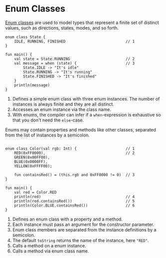 # Enum Classes

[Enum classes](https://kotlinlang.org/docs/reference/enum-classes.html) are used to model types that represent a finite set of distinct values, such as directions, states, modes, and so forth.

```run-kotlin
enum class State {
    IDLE, RUNNING, FINISHED                           // 1
}

fun main() {
    val state = State.RUNNING                         // 2
    val message = when (state) {                      // 3
        State.IDLE -> "It's idle"
        State.RUNNING -> "It's running"
        State.FINISHED -> "It's finished"
    }
    println(message)
}

```

1. Defines a simple enum class with three enum instances. The number of instances is always finite and they are all distinct.
2. Accesses an enum instance via the class name.
3. With enums, the compiler can infer if a `when`-expression is exhaustive so that you don't need the `else`-case.

Enums may contain properties and methods like other classes, separated from the list of instances by a semicolon.

```run-kotlin

enum class Color(val rgb: Int) {                      // 1
    RED(0xFF0000),                                    // 2
    GREEN(0x00FF00),
    BLUE(0x0000FF),
    YELLOW(0xFFFF00);

    fun containsRed() = (this.rgb and 0xFF0000 != 0)  // 3
}

fun main() {
    val red = Color.RED
    println(red)                                      // 4
    println(red.containsRed())                        // 5
    println(Color.BLUE.containsRed())                 // 6
}

```

1. Defines an enum class with a property and a method.
2. Each instance must pass an argument for the constructor parameter.
3. Enum class members are separated from the instance definitions by a semicolon.
4. The default `toString` returns the name of the instance, here `"RED"`.
5. Calls a method on a enum instance.
6. Calls a method via enum class name.
